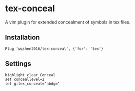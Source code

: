 # tex-conceal
A vim plugin for extended concealment of symbols in tex files.

## Installation 
```
Plug 'wqshen2016/tex-conceal', {'for': 'tex'}
```

## Settings
```
highlight clear Conceal
set conceallevel=2
let g:tex_conceal="abdgm"
```
